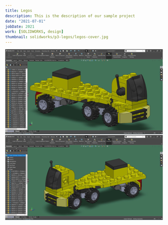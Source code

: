 ```yaml
---
title: Legos
description: This is the description of our sample project
date: "2021-07-01"
jobDate: 2021
work: [SOLIDWORKS, design]
thumbnail: solidworks/p3-legos/legos-cover.jpg
---
```


[![legos image 1](legos-cover.jpg)](legos-cover.jpg)
[![legos image 2](legos2.jpg)](legos2.jpg)